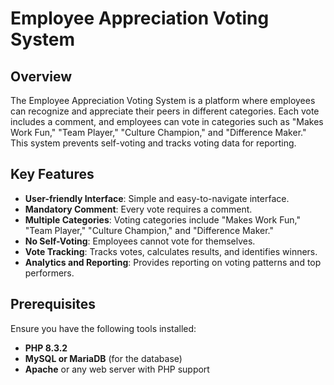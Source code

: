 # Employee Appreciation Voting System

## Overview

The Employee Appreciation Voting System is a platform where employees can recognize and appreciate their peers in different categories. Each vote includes a comment, and employees can vote in categories such as "Makes Work Fun," "Team Player," "Culture Champion," and "Difference Maker." This system prevents self-voting and tracks voting data for reporting.

## Key Features

- **User-friendly Interface**: Simple and easy-to-navigate interface.
- **Mandatory Comment**: Every vote requires a comment.
- **Multiple Categories**: Voting categories include "Makes Work Fun," "Team Player," "Culture Champion," and "Difference Maker."
- **No Self-Voting**: Employees cannot vote for themselves.
- **Vote Tracking**: Tracks votes, calculates results, and identifies winners.
- **Analytics and Reporting**: Provides reporting on voting patterns and top performers.

## Prerequisites

Ensure you have the following tools installed:

- **PHP 8.3.2**
- **MySQL or MariaDB** (for the database)
- **Apache** or any web server with PHP support
